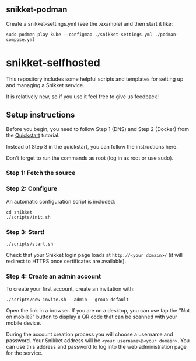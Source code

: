 ## snikket-podman

Create a snikket-settings.yml (see the .example) and then start it like:

```
sudo podman play kube --configmap ./snikket-settings.yml ./podman-compose.yml
```

# snikket-selfhosted

This repository includes some helpful scripts and templates
for setting up and managing a Snikket service.

It is relatively new, so if you use it feel free to give us
feedback!

## Setup instructions

Before you begin, you need to follow Step 1 (DNS) and Step 2
(Docker) from the [Quickstart](https://snikket.org/service/quickstart/)
tutorial.

Instead of Step 3 in the quickstart, you can follow the instructions
here.

Don't forget to run the commands as root (log in as root or use sudo).

### Step 1: Fetch the source


### Step 2: Configure



An automatic configuration script is included:

```
cd snikket
./scripts/init.sh
```

### Step 3: Start!



```
./scripts/start.sh
```

Check that your Snikket login page loads at `http://<your domain>/`
(it will redirect to HTTPS once certificates are available).

### Step 4: Create an admin account

To create your first account, create an invitation with:

```
./scripts/new-invite.sh --admin --group default
```

Open the link in a browser. If you are on a desktop, you can use
tap the "Not on mobile?" button to display a QR code that can be
scanned with your mobile device.

During the account creation process you will choose a username and
password. Your Snikket address will be `<your username>@<your domain>`.
You can use this address and password to log into the web administration
page for the service.
